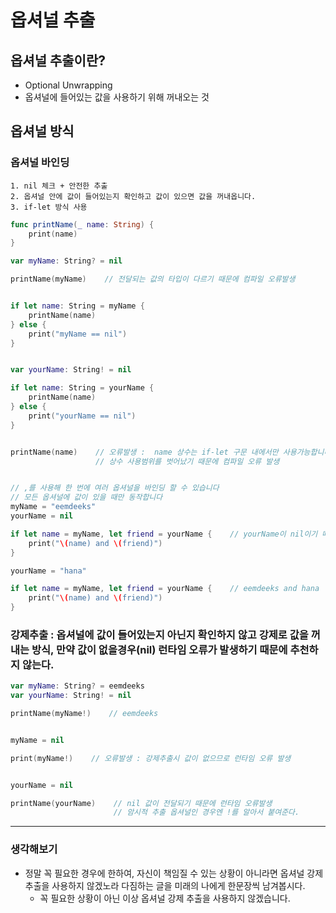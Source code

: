 # 옵셔널 추출
## 옵셔널 추출이란?
- Optional Unwrapping
- 옵셔널에 들어있는 값을 사용하기 위해 꺼내오는 것

## 옵셔널 방식
### 옵셔널 바인딩
    1. nil 체크 + 안전한 추출
    2. 옵셔널 안에 값이 들어있는지 확인하고 값이 있으면 값을 꺼내옵니다.
    3. if-let 방식 사용
```swift
func printName(_ name: String) {
    print(name)
}

var myName: String? = nil

printName(myName)    // 전달되는 값의 타입이 다르기 때문에 컴파일 오류발생


if let name: String = myName {
    printName(name)
} else {
    print("myName == nil")
}


var yourName: String! = nil

if let name: String = yourName {
    printName(name)
} else {
    print("yourName == nil")
}


printName(name)    // 오류발생 :  name 상수는 if-let 구문 내에서만 사용가능합니다
                   // 상수 사용범위를 벗어났기 때문에 컴파일 오류 발생


// ,를 사용해 한 번에 여러 옵셔널을 바인딩 할 수 있습니다
// 모든 옵셔널에 값이 있을 때만 동작합니다
myName = "eemdeeks"
yourName = nil

if let name = myName, let friend = yourName {    // yourName이 nil이기 때문에 실행되지 않습니다
    print("\(name) and \(friend)")
}

yourName = "hana"

if let name = myName, let friend = yourName {    // eemdeeks and hana
    print("\(name) and \(friend)")
}

```

### 강제추출 : 옵셔널에 값이 들어있는지 아닌지 확인하지 않고 강제로 값을 꺼내는 방식, 만약 값이 없을경우(nil) 런타임 오류가 발생하기 때문에 추천하지 않는다.
```swift
var myName: String? = eemdeeks
var yourName: String! = nil

printName(myName!)    // eemdeeks


myName = nil

print(myName!)    // 오류발생 : 강제추출시 값이 없으므로 런타임 오류 발생


yourName = nil

printName(yourName)    // nil 값이 전달되기 때문에 런타임 오류발생
                       // 암시적 추출 옵셔널인 경우엔 !를 알아서 붙여준다.
```

***
### 생각해보기
- 정말 꼭 필요한 경우에 한하여, 자신이 책임질 수 있는 상황이 아니라면 옵셔널 강제추출을 사용하지 않겠노라 다짐하는 글을 미래의 나에게 한문장씩 남겨봅시다.
    - 꼭 필요한 상황이 아닌 이상 옵셔널 강제 추출을 사용하지 않겠습니다.